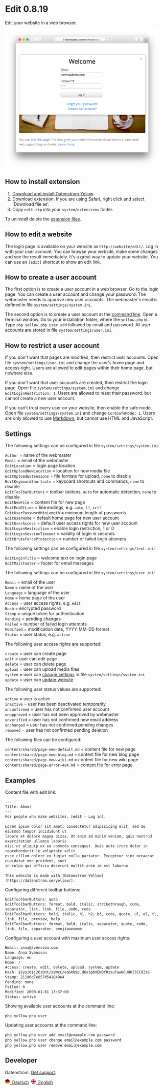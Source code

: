 Edit 0.8.19
===========
Edit your website in a web browser.

<p align="center"><img src="edit-screenshot.png?raw=true" alt="Screenshot"></p>

## How to install extension

1. [Download and install Datenstrom Yellow](https://github.com/datenstrom/yellow/).
2. [Download extension](https://github.com/datenstrom/yellow-extensions/raw/master/zip/edit.zip). If you are using Safari, right click and select 'Download file as'.
3. Copy `edit.zip` into your `system/extensions` folder.

To uninstall delete the [extension files](extension.ini).

## How to edit a website

The login page is available on your website as `http://website/edit/`. Log in with your user account. You can browse your website, make some changes and see the result immediately. It's a great way to update your website. You can use an `[edit]` shortcut to show an edit link.

## How to create a user account

The first option is to create a user account in a web browser. Go to the login page. You can create a user account and change your password. The webmaster needs to approve new user accounts. The webmaster's email is defined in file `system/settings/system.ini`.

The second option is to create a user account at the [command line](https://github.com/datenstrom/yellow-extensions/tree/master/features/command). Open a terminal window. Go to your installation folder, where the `yellow.php` is. Type `php yellow.php user add` followed by email and password. All user accounts are stored in file `system/settings/user.ini`.

## How to restrict a user account

If you don't want that pages are modified, then restrict user accounts. Open file `system/settings/user.ini` and change the user's home page and access right. Users are allowed to edit pages within their home page, but nowhere else.

If you don't want that user accounts are created, then restrict the login page. Open file `system/settings/system.ini` and change `EditLoginRestriction: 1`. Users are allowed to reset their password, but cannot create a new user account.

If you can't trust every user on your website, then enable the safe mode. Open file `system/settings/system.ini` and change `CoreSafeMode: 1`. Users are only allowed to use [Markdown](https://github.com/datenstrom/yellow-extensions/tree/master/features/markdown), but cannot use HTML and JavaScript.

## Settings

The following settings can be configured in file `system/settings/system.ini`:

`Author` = name of the webmaster  
`Email` = email of the webmaster  
`EditLocation` = login page location  
`EditUploadNewLocation` = location for new media file  
`EditUploadExtensions` = file formats for upload, `none` to disable  
`EditKeyboardShortcuts` = keyboard shortcuts and commands, `none` to disable  
`EditToolbarButtons` = toolbar buttons, `auto` for automatic detection, `none` to disable  
`EditNewFile` = content file for new page  
`EditEndOfLine` = line endings, e.g. `auto`, `lf`, `crlf`  
`EditUserPasswordMinLength` = minimum length of passwords  
`EditUserHome` = default home page for new user account  
`EditUserAccess` = default user access rights for new user account  
`EditLoginRestriction` = enable login restriction, 1 or 0  
`EditLoginSessionTimeout` = validity of login in seconds  
`EditBruteForceProtection` = number of failed login attempts  

The following settings can be configured in file `system/settings/text.ini`:

`EditLoginTitle` = welcome text on login page  
`EditMailFooter` = footer for email messages  

The following settings can be configured in file `system/settings/user.ini`:

`Email` = email of the user  
`Name` =  name of the user  
`Language` = language of the user  
`Home` = home page of the user  
`Access` = user access rights, e.g. `edit`  
`Hash` = encrypted password  
`Stamp` = unique token for authentication  
`Pending` = pending changes  
`Failed` = number of failed login attempts  
`Modified` = modification date, YYYY-MM-DD format  
`Status` = user status, e.g. `active`  

The following user access rights are supported:

`create` =  user can create page  
`edit` = user can edit page  
`delete` = user can delete page  
`upload` = user can upload media files  
`system` = user can [change settings](https://github.com/datenstrom/yellow-extensions/tree/master/features/core#settings) in file `system/settings/system.ini`  
`update` = user can [update website](https://github.com/datenstrom/yellow-extensions/tree/master/features/update)  

The following user status values are supported:

`active` = user is active  
`inactive` = user has been deactivated temporarily  
`unconfirmed` = user has not confirmed user account  
`unapproved` = user has not been approved by webmaster  
`unverified` = user has not confirmed new email address  
`unchanged` = user has not confirmed pending changes  
`removed` = user has not confirmed pending deletion  

The following files can be configured:

`content/shared/page-new-default.md` = content file for new page  
`content/shared/page-new-blog.md` = content file for new blog page  
`content/shared/page-new-wiki.md` = content file for new wiki page  
`content/shared/page-error-404.md` = content file for error page  

## Examples

Content file with edit link:

    ---
    Title: About
    ---
    For people who make websites. [edit - Log in].
    
    Lorem ipsum dolor sit amet, consectetur adipisicing elit, sed do eiusmod tempor incididunt ut 
    labore et dolore magna pizza. Ut enim ad minim veniam, quis nostrud exercitation ullamco laboris 
    nisi ut aliquip ex ea commodo consequat. Duis aute irure dolor in reprehenderit in voluptate velit 
    esse cillum dolore eu fugiat nulla pariatur. Excepteur sint occaecat cupidatat non proident, sunt 
    in culpa qui officia deserunt mollit anim id est laborum.
    
    This website is made with [Datenstrom Yellow](https://datenstrom.se/yellow/). 

Configuring different toolbar buttons:

```
EditToolbarButtons: auto 
EditToolbarButtons: format, bold, italic, strikethrough, code, separator, list, link, file, undo, redo
EditToolbarButtons: bold, italic, h1, h2, h3, code, quote, ul, ol, tl, link, file, preview, help
EditToolbarButtons: format, bold, italic, separator, quote, code, link, file, separator, emojiawesome
```

Configuring a user account with maximum user access rights:

```
Email: anna@svensson.com
Name: Anna Svensson
Language: en
Home: /
Access: create, edit, delete, upload, system, update
Hash: $2y$10$j26zDnt/xaWxC/eqGKb9p.d6e3pbVENDfRzauTawNCUHHl3CCOIzG
Stamp: 21196d7e857d541849e4
Pending: none
Failed: 0
Modified: 2000-01-01 13:37:00
Status: active
```

Showing available user accounts at the command line:

`php yellow.php user`  

Updating user accounts at the command line:
 
`php yellow.php user add email@example.com password`  
`php yellow.php user change email@example.com password`  
`php yellow.php user remove email@example.com`  

## Developer

Datenstrom. [Get support](https://datenstrom.se/yellow/help/).

<p>
<a href="README-de.md"><img src="https://raw.githubusercontent.com/datenstrom/yellow-extensions/master/features/help/language-de.png" width="15" height="15" alt="Deutsch">&nbsp; Deutsch</a>&nbsp;
<a href="README.md"><img src="https://raw.githubusercontent.com/datenstrom/yellow-extensions/master/features/help/language-en.png" width="15" height="15" alt="English">&nbsp; English</a>&nbsp;
</p>
